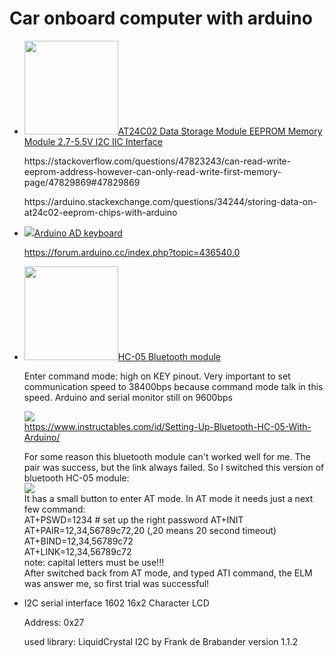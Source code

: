 # Car onboard computer with arduino



<p>
  <ul>
    <li>
  <img src="https://i.ibb.co/f1jsPtN/s-l500.jpg" width="150px"><a href="https://www.ebay.com/itm/AT24C02-Data-Storage-Module-EEPROM-Memory-Module-2-7-5-5V-I2C-IIC-Interface/232487881849?ssPageName=STRK%3AMEBIDX%3AIT&_trksid=p2057872.m2749.l2649">AT24C02 Data Storage Module EEPROM Memory Module 2.7-5.5V I2C IIC Interface</a><br/>
      <p>https://stackoverflow.com/questions/47823243/can-read-write-eeprom-address-however-can-only-read-write-first-memory-page/47829869#47829869</p>
      <p>
      https://arduino.stackexchange.com/questions/34244/storing-data-on-at24c02-eeprom-chips-with-arduino
      </p>
    </li>
<li><img src="https://i.ibb.co/9Ts5Mb0/p.jpg" ><a href="https://www.ebay.com/itm/Keyes-Electronic-Block-AD-Analog-Keyboard-Keypad-Module-for-Arduino/123719143889?ssPageName=STRK%3AMEBIDX%3AIT&_trksid=p2057872.m2749.l2649">Arduino AD keyboard</a><br />
  
  
  https://forum.arduino.cc/index.php?topic=436540.0</li>
  <li>
    <p><a href="https://i.ibb.co/9yT680Q/s-l1600.jpg" target="_blank"><img src="https://i.ibb.co/9yT680Q/s-l1600.jpg" width="150"></a><a href="https://www.ebay.com/itm/30ft-Wireless-Bluetooth-RF-Transceiver-Module-serial-RS232-TTL-HC-05-for-arduino/310540196588?ssPageName=STRK%3AMEBIDX%3AIT&_trksid=p2057872.m2749.l2649">HC-05 Bluetooth module</a> </p>
    <p>Enter command mode: high on KEY pinout. Very important to set communication speed to 38400bps because command mode talk in this speed. Arduino and serial monitor still on 9600bps</p>
<p><img src="https://i.ibb.co/74qpCJR/Bluetooth-HC-05-with-Arduino-bb.png"><br /><a href="https://www.instructables.com/id/Setting-Up-Bluetooth-HC-05-With-Arduino/">https://www.instructables.com/id/Setting-Up-Bluetooth-HC-05-With-Arduino/</a></p>
  <p>
  For some reason this bluetooth module can't worked well for me. The pair was success, but the link always failed. So I switched this version of bluetooth HC-05 module:<br />
    <img src="https://i.ibb.co/V3w7N9P/1258-20-1-300x300.jpg"><br />
    It has a small button to enter AT mode. In AT mode it needs just a next few command:<br />
    AT+PSWD=1234  # set up the right password
AT+INIT<br />
AT+PAIR=12,34,56789c72,20 (,20 means 20 second timeout)<br />
AT+BIND=12,34,56789c72<br />
AT+LINK=12,34,56789c72<br />
    note: capital letters must be use!!!<br />
    After switched back from AT mode, and typed ATI command, the ELM was answer me, so first trial was successful!
    
    
  </p>
  </li>
  <li>
    <p>I2C serial interface 1602 16x2 Character LCD</p>
    <p>Address: 0x27</p>
    <p>used library: LiquidCrystal I2C by Frank de Brabander version 1.1.2</p>
  </li>
</ul>
    </p>
